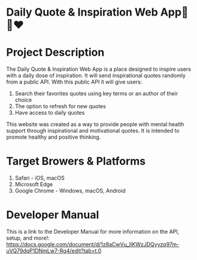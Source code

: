 # Daily Quote & Inspiration Web App🌄🌻❤️

# Project Description
The Daily Quote & Inspiration Web App is a place designed to inspire users with a daily dose of inspiration.
It will send inspirational quotes randomly from a public API. With this public API it will give users:
1. Search their favorites quotes using key terms or an author of their choice
2. The option to refresh for new quotes
3. Have access to daily quotes

This website was created as a way to provide people with mental health support through inspirational and motivational quotes.
It is intended to promote healthy and positive thinking.

# Target Browers & Platforms
1. Safari - iOS, macOS
2. Microsoft Edge
3. Google Chrome - Windows, macOS, Android

# Developer Manual
This is a link to the Developer Manual for more information on the API, setup, and more!: https://docs.google.com/document/d/1z8aCwVu_IIKWzJDQyyzq97m-uVQ79dqP1DNmLw7-Rg4/edit?tab=t.0
